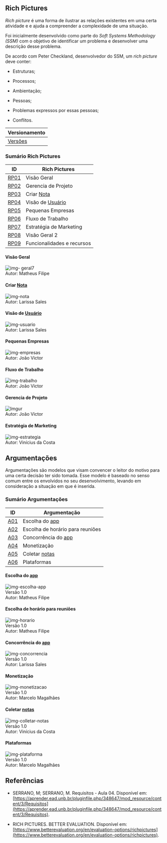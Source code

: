

## Rich Pictures

_Rich picture_ é uma forma de ilustrar as relações existentes em uma certa atividade e e ajuda a compreender a complexidade de uma situação.

Foi inicialmente desenvolvido como parte do _Soft Systems Methodology (SSM)_ com o objetivo de identificar um problema e desenvolver uma descrição desse problema.

De acordo com Peter Checkland, desenvolvedor do SSM, um _rich picture_ deve conter:

- Estruturas;

- Processos;

- Ambientação;

- Pessoas;

- Problemas expressos por essas pessoas;

- Conflitos.

|Versionamento|
|-------|
|[Versões](https://requisitos-2018-2-evernote.github.io/Evernote/Pre-Rastreabilidade-versões) |


### Sumário Rich Pictures

| ID | Rich Pictures |
|----|------|
| [RP01](https://requisitos-2018-2-evernote.github.io/Evernote/Pre-Rastreabilidade/#visao-geral) | Visão Geral |
| [RP02](https://requisitos-2018-2-evernote.github.io/Evernote/Pre-Rastreabilidade/#Gerencia-de-Projeto) | Gerencia de Projeto |
| [RP03](https://requisitos-2018-2-evernote.github.io/Evernote/Pre-Rastreabilidade/#criar-nota) | Criar [Nota](https://requisitos-2018-2-evernote.github.io/Evernote/Modelagem/#nota) |
| [RP04](https://requisitos-2018-2-evernote.github.io/Evernote/Pre-Rastreabilidade/#visao-de-usuario) | Visão de [Usuário](https://requisitos-2018-2-evernote.github.io/Evernote/Modelagem/#usuario) |
| [RP05](https://requisitos-2018-2-evernote.github.io/Evernote/Pre-Rastreabilidade/#pequenas-empresas) | Pequenas Empresas |
| [RP06](https://requisitos-2018-2-evernote.github.io/Evernote/Pre-Rastreabilidade/#fluxo-de-trabalho) | Fluxo de Trabalho |
| [RP07](https://requisitos-2018-2-evernote.github.io/Evernote/Pre-Rastreabilidade/#estrategia-de-marketing) | Estratégia de Marketing |
| [RP08](https://requisitos-2018-2-evernote.github.io/Evernote/Pre-Rastreabilidade/#visao-geral-2) | Visão Geral 2 |
| [RP09](https://requisitos-2018-2-evernote.github.io/Evernote/Pre-Rastreabilidade/#funcionalidades-e-recursos) | Funcionalidades e recursos |


#### Visão Geral
![img- geral7](https://i.imgur.com/FTEbY1r.png)  
Autor: Matheus Filipe

#### Criar [Nota](https://requisitos-2018-2-evernote.github.io/Evernote/Modelagem/#nota)
![img-nota](https://i.imgur.com/hlg0A52.jpg)  
Autor: Larissa Sales

#### Visão de [Usuário](https://requisitos-2018-2-evernote.github.io/Evernote/Modelagem/#usuario)
![img-usuario](https://i.imgur.com/meMKqdW.png)  
Autor: Larissa Sales

#### Pequenas Empresas
![img-empresas](https://i.imgur.com/0Acz1pW.png)  
Autor: João Victor

#### Fluxo de Trabalho
![img-trabalho](https://i.imgur.com/IT3rbkp.png)  
Autor: João Victor

#### Gerencia de Projeto
![Imgur](https://i.imgur.com/xG0exrC.jpg)  
Autor: João Victor

#### Estratégia de Marketing
![img-estrategia](https://i.imgur.com/bxVk8xA.jpg)  
Autor: Vinícius da Costa

## Argumentações

Argumentações são modelos que visam convencer o leitor do motivo para uma certa decisão ter sido tomada. Esse modelo é baseado no senso comum entre os envolvidos no seu desenvolvimento, levando em consideração a situação em que é inserida.

### Sumário Argumentações

| ID | Argumentação |
|----|------|
| [A01](https://requisitos-2018-2-evernote.github.io/Evernote/Pre-Rastreabilidade/#escolha-do-app) | Escolha do [app](https://requisitos-2018-2-evernote.github.io/Evernote/Modelagem/#aplicacao) |
| [A02](https://requisitos-2018-2-evernote.github.io/Evernote/Pre-Rastreabilidade/#escolha-de-horario-para-reunioes) | Escolha de horário para reuniões |
| [A03](https://requisitos-2018-2-evernote.github.io/Evernote/Pre-Rastreabilidade/#concorrencia-do-app) | Concorrência do [app](https://requisitos-2018-2-evernote.github.io/Evernote/Modelagem/#aplicacao) |
| [A04](https://requisitos-2018-2-evernote.github.io/Evernote/Pre-Rastreabilidade/#monetizacao) | Monetização |
| [A05](https://requisitos-2018-2-evernote.github.io/Evernote/Pre-Rastreabilidade/#coletar-notas) | Coletar [notas](https://requisitos-2018-2-evernote.github.io/Evernote/Modelagem/#nota) |
| [A06](https://requisitos-2018-2-evernote.github.io/Evernote/Pre-Rastreabilidade/#plataformas) | Plataformas |


#### Escolha do [app](https://requisitos-2018-2-evernote.github.io/Evernote/Modelagem/#aplicacao)
![img-escolha-app](https://i.imgur.com/9TZdzhW.png)  
Versão 1.0  
Autor: Matheus Filipe

#### Escolha de horário para reuniões
![img-horario](https://i.imgur.com/ej1RfzS.png)  
Versão 1.0  
Autor: Matheus Filipe

#### Concorrência do [app](https://requisitos-2018-2-evernote.github.io/Evernote/Modelagem/#aplicacao)
![img-concorrencia](https://i.imgur.com/GkpJSVi.png)  
Versão 1.0  
Autor: Larissa Sales

#### Monetização
![img-monetizacao](https://i.imgur.com/vspLN9l.png)  
Versão 1.0  
Autor: Marcelo Magalhães

#### Coletar [notas](https://requisitos-2018-2-evernote.github.io/Evernote/Modelagem/#nota)
![img-colletar-notas](https://i.imgur.com/ClPAwfQ.jpg)  
Versão 1.0  
Autor: Vinícius da Costa

#### Plataformas
![img-plataforma](https://imgur.com/VaZO1Mc.png)  
Versão 1.0  
Autor: Marcelo Magalhães

## Referências

 * SERRANO, M; SERRANO, M. Requisitos - Aula 04. Disponível em:  [https://aprender.ead.unb.br/pluginfile.php/348647/mod_resource/content/3/Requisitos](https://aprender.ead.unb.br/pluginfile.php/348647/mod_resource/content/3/Requisitos).

 * RICH PICTURES. BETTER EVALUATION. Disponível em: [https://www.betterevaluation.org/en/evaluation-options/richpictures](https://www.betterevaluation.org/en/evaluation-options/richpictures).
